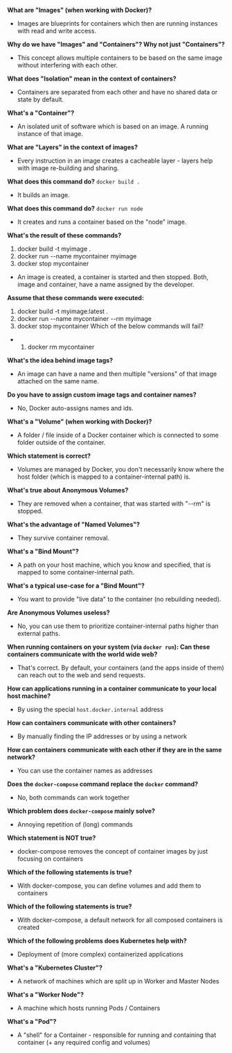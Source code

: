 **What are "Images" (when working with Docker)?**
- Images are blueprints for containers which then are running instances with read and write access.

**Why do we have "Images" and "Containers"? Why not just "Containers"?**
- This concept allows multiple containers to be based on the same image without interfering with each other.

**What does "Isolation" mean in the context of containers?**
- Containers are separated from each other and have no shared data or state by default.

**What's a "Container"?**
- An isolated unit of software which is based on an image. A running instance of that image.

**What are "Layers" in the context of images?**
- Every instruction in an image creates a cacheable layer - layers help with image re-building and sharing.

**What does this command do?** 
`docker build .`
- It builds an image.

**What does this command do?**
`docker run node`
- It creates and runs a container based on the "node" image.

**What's the result of these commands?**
1. docker build -t myimage .
2. docker run --name mycontainer myimage
3. docker stop mycontainer
- An image is created, a container is started and then stopped. Both, image and container, have a name assigned by the developer.

**Assume that these commands were executed:**
1. docker build -t myimage:latest .
2. docker run --name mycontainer --rm myimage
3. docker stop mycontainer
Which of the below commands will fail?
- 1. docker rm mycontainer

**What's the idea behind image tags?**
- An image can have a name and then multiple "versions" of that image attached on the same name.

**Do you have to assign custom image tags and container names?**
- No, Docker auto-assigns names and ids.

**What's a "Volume" (when working with Docker)?**
- A folder / file inside of a Docker container which is connected to some folder outside of the container.

**Which statement is correct?**
- Volumes are managed by Docker, you don't necessarily know where the host folder (which is mapped to a container-internal path) is.

**What's true about Anonymous Volumes?**
- They are removed when a container, that was started with "--rm" is stopped.

**What's the advantage of "Named Volumes"?**
- They survive container removal.

**What's a "Bind Mount"?**
- A path on your host machine, which you know and specified, that is mapped to some container-internal path.

**What's a typical use-case for a "Bind Mount"?**
- You want to provide "live data" to the container (no rebuilding needed).

**Are Anonymous Volumes useless?**
- No, you can use them to prioritize container-internal paths higher than external paths.

**When running containers on your system (via `docker run`): Can these containers communicate with the world wide web?**
- That's correct. By default, your containers (and the apps inside of them) can reach out to the web and send requests.

**How can applications running in a container communicate to your local host machine?**    
- By using the special `host.docker.internal` address

**How can containers communicate with other containers?**
- By manually finding the IP addresses or by using a network

**How can containers communicate with each other if they are in the same network?**
- You can use the container names as addresses

**Does the `docker-compose` command replace the `docker` command?**
- No, both commands can work together

**Which problem does `docker-compose` mainly solve?**
- Annoying repetition of (long) commands

**Which statement is NOT true?**
- docker-compose removes the concept of container images by just focusing on containers

**Which of the following statements is true?**
- With docker-compose, you can define volumes and add them to containers

**Which of the following statements is true?**
- With docker-compose, a default network for all composed containers is created

**Which of the following problems does Kubernetes help with?**
- Deployment of (more complex) containerized applications

**What's a "Kubernetes Cluster"?**
- A network of machines which are split up in Worker and Master Nodes

**What's a "Worker Node"?**
- A machine which hosts running Pods / Containers

**What's a "Pod"?**
- A "shell" for a Container - responsible for running and containing that container (+ any required config and volumes)

